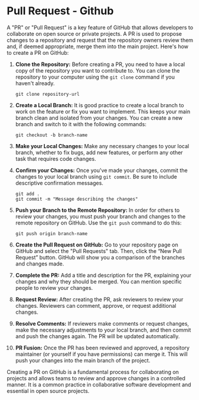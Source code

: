 # Pull Request - Github

A "PR" or "Pull Request" is a key feature of GitHub that allows developers to collaborate on open source or private projects. A PR is used to propose changes to a repository and request that the repository owners review them and, if deemed appropriate, merge them into the main project. Here's how to create a PR on GitHub:

1. **Clone the Repository:**
    Before creating a PR, you need to have a local copy of the repository you want to contribute to. You can clone the repository to your computer using the `git clone` command if you haven't already.

    ```shell
    git clone repository-url
    ```

2. **Create a Local Branch:**
    It is good practice to create a local branch to work on the feature or fix you want to implement. This keeps your main branch clean and isolated from your changes. You can create a new branch and switch to it with the following commands:

    ```shell
    git checkout -b branch-name
    ```

3. **Make your Local Changes:**
    Make any necessary changes to your local branch, whether to fix bugs, add new features, or perform any other task that requires code changes.

4. **Confirm your Changes:**
    Once you've made your changes, commit the changes to your local branch using `git commit`. Be sure to include descriptive confirmation messages.

    ```shell
    git add .
    git commit -m "Message describing the changes"
    ```

5. **Push your Branch to the Remote Repository:**
    In order for others to review your changes, you must push your branch and changes to the remote repository on GitHub. Use the `git push` command to do this:

    ```shell
    git push origin branch-name
    ```

6. **Create the Pull Request on GitHub:**
    Go to your repository page on GitHub and select the "Pull Requests" tab. Then, click the “New Pull Request” button. GitHub will show you a comparison of the branches and changes made.

7. **Complete the PR:**
    Add a title and description for the PR, explaining your changes and why they should be merged. You can mention specific people to review your changes.

8. **Request Review:**
    After creating the PR, ask reviewers to review your changes. Reviewers can comment, approve, or request additional changes.

9. **Resolve Comments:**
    If reviewers make comments or request changes, make the necessary adjustments to your local branch, and then commit and push the changes again. The PR will be updated automatically.

10. **PR Fusion:**
     Once the PR has been reviewed and approved, a repository maintainer (or yourself if you have permissions) can merge it. This will push your changes into the main branch of the project.

Creating a PR on GitHub is a fundamental process for collaborating on projects and allows teams to review and approve changes in a controlled manner. It is a common practice in collaborative software development and essential in open source projects.